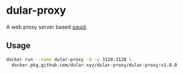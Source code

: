 # dular-proxy

A web proxy server based [squid](https://ubuntu.com/server/docs/proxy-servers-squid).

## Usage

```bash
docker run --name dular-proxy -d -p 3128:3128 \
  docker.pkg.github.com/dular-xyz/dular-proxy/dular-proxy:v1.0.0
```

